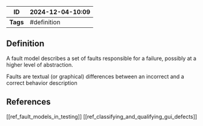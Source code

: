 | ID       | 2024-12-04-10:09 |
| -------- | ---------------- |
| **Tags** | #definition      |
## Definition
A fault model describes a set of faults responsible for a failure, possibly at a higher level of
abstraction.

Faults are textual (or graphical) differences between an incorrect and a correct behavior description
## References
[[ref_fault_models_in_testing]]
[[ref_classifying_and_qualifying_gui_defects]]